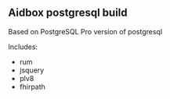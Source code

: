 ## Aidbox postgresql build


Based on PostgreSQL Pro version of postgresql

Includes:

* rum
* jsquery
* plv8
* fhirpath
